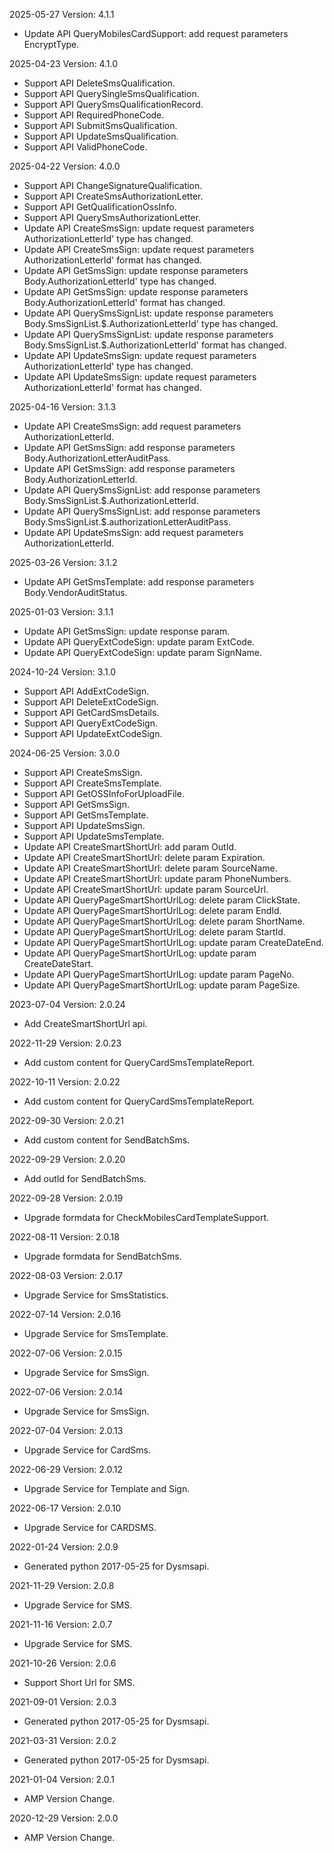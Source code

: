2025-05-27 Version: 4.1.1
- Update API QueryMobilesCardSupport: add request parameters EncryptType.


2025-04-23 Version: 4.1.0
- Support API DeleteSmsQualification.
- Support API QuerySingleSmsQualification.
- Support API QuerySmsQualificationRecord.
- Support API RequiredPhoneCode.
- Support API SubmitSmsQualification.
- Support API UpdateSmsQualification.
- Support API ValidPhoneCode.


2025-04-22 Version: 4.0.0
- Support API ChangeSignatureQualification.
- Support API CreateSmsAuthorizationLetter.
- Support API GetQualificationOssInfo.
- Support API QuerySmsAuthorizationLetter.
- Update API CreateSmsSign: update request parameters AuthorizationLetterId' type has changed.
- Update API CreateSmsSign: update request parameters AuthorizationLetterId' format has changed.
- Update API GetSmsSign: update response parameters Body.AuthorizationLetterId' type has changed.
- Update API GetSmsSign: update response parameters Body.AuthorizationLetterId' format has changed.
- Update API QuerySmsSignList: update response parameters Body.SmsSignList.$.AuthorizationLetterId' type has changed.
- Update API QuerySmsSignList: update response parameters Body.SmsSignList.$.AuthorizationLetterId' format has changed.
- Update API UpdateSmsSign: update request parameters AuthorizationLetterId' type has changed.
- Update API UpdateSmsSign: update request parameters AuthorizationLetterId' format has changed.


2025-04-16 Version: 3.1.3
- Update API CreateSmsSign: add request parameters AuthorizationLetterId.
- Update API GetSmsSign: add response parameters Body.AuthorizationLetterAuditPass.
- Update API GetSmsSign: add response parameters Body.AuthorizationLetterId.
- Update API QuerySmsSignList: add response parameters Body.SmsSignList.$.AuthorizationLetterId.
- Update API QuerySmsSignList: add response parameters Body.SmsSignList.$.authorizationLetterAuditPass.
- Update API UpdateSmsSign: add request parameters AuthorizationLetterId.


2025-03-26 Version: 3.1.2
- Update API GetSmsTemplate: add response parameters Body.VendorAuditStatus.


2025-01-03 Version: 3.1.1
- Update API GetSmsSign: update response param.
- Update API QueryExtCodeSign: update param ExtCode.
- Update API QueryExtCodeSign: update param SignName.


2024-10-24 Version: 3.1.0
- Support API AddExtCodeSign.
- Support API DeleteExtCodeSign.
- Support API GetCardSmsDetails.
- Support API QueryExtCodeSign.
- Support API UpdateExtCodeSign.


2024-06-25 Version: 3.0.0
- Support API CreateSmsSign.
- Support API CreateSmsTemplate.
- Support API GetOSSInfoForUploadFile.
- Support API GetSmsSign.
- Support API GetSmsTemplate.
- Support API UpdateSmsSign.
- Support API UpdateSmsTemplate.
- Update API CreateSmartShortUrl: add param OutId.
- Update API CreateSmartShortUrl: delete param Expiration.
- Update API CreateSmartShortUrl: delete param SourceName.
- Update API CreateSmartShortUrl: update param PhoneNumbers.
- Update API CreateSmartShortUrl: update param SourceUrl.
- Update API QueryPageSmartShortUrlLog: delete param ClickState.
- Update API QueryPageSmartShortUrlLog: delete param EndId.
- Update API QueryPageSmartShortUrlLog: delete param ShortName.
- Update API QueryPageSmartShortUrlLog: delete param StartId.
- Update API QueryPageSmartShortUrlLog: update param CreateDateEnd.
- Update API QueryPageSmartShortUrlLog: update param CreateDateStart.
- Update API QueryPageSmartShortUrlLog: update param PageNo.
- Update API QueryPageSmartShortUrlLog: update param PageSize.


2023-07-04 Version: 2.0.24
- Add CreateSmartShortUrl api.

2022-11-29 Version: 2.0.23
- Add custom content for QueryCardSmsTemplateReport.

2022-10-11 Version: 2.0.22
- Add custom content for QueryCardSmsTemplateReport.

2022-09-30 Version: 2.0.21
- Add custom content for SendBatchSms.

2022-09-29 Version: 2.0.20
- Add outId for SendBatchSms.

2022-09-28 Version: 2.0.19
- Upgrade formdata for CheckMobilesCardTemplateSupport.

2022-08-11 Version: 2.0.18
- Upgrade formdata for SendBatchSms.

2022-08-03 Version: 2.0.17
- Upgrade Service for SmsStatistics.

2022-07-14 Version: 2.0.16
- Upgrade Service for SmsTemplate.

2022-07-06 Version: 2.0.15
- Upgrade Service for SmsSign.

2022-07-06 Version: 2.0.14
- Upgrade Service for SmsSign.

2022-07-04 Version: 2.0.13
- Upgrade Service for CardSms.

2022-06-29 Version: 2.0.12
- Upgrade Service for Template and Sign.

2022-06-17 Version: 2.0.10
- Upgrade Service for CARDSMS.

2022-01-24 Version: 2.0.9
- Generated python 2017-05-25 for Dysmsapi.

2021-11-29 Version: 2.0.8
- Upgrade Service for SMS.

2021-11-16 Version: 2.0.7
- Upgrade Service for SMS.

2021-10-26 Version: 2.0.6
- Support Short Url for SMS.

2021-09-01 Version: 2.0.3
- Generated python 2017-05-25 for Dysmsapi.

2021-03-31 Version: 2.0.2
- Generated python 2017-05-25 for Dysmsapi.

2021-01-04 Version: 2.0.1
- AMP Version Change.

2020-12-29 Version: 2.0.0
- AMP Version Change.

